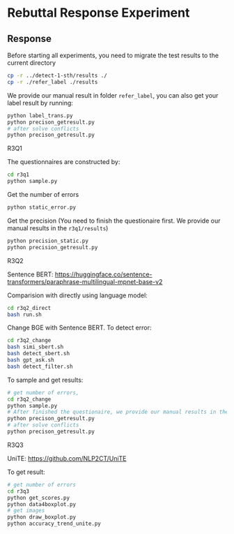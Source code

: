 # Rebuttal Response Experiment

## Response
Before starting all experiments, you need to migrate the test results to the current directory
```bash
cp -r ../detect-1-sth/results ./
cp -r ./refer_label ./results
```

We provide our manual result in folder `refer_label`, you can also get your label result by running:

```bash
python label_trans.py
python precison_getresult.py
# after solve conflicts
python precison_getresult.py
```


R3Q1

The questionnaires are constructed by:
```bash
cd r3q1
python sample.py
```
Get the number of errors
```bash
python static_error.py
```
Get the precision (You need to finish the questionaire first. We provide our manual results in the `r3q1/results`)

```bash
python precision_static.py
python precision_getresult.py
```

R3Q2

Sentence BERT: https://huggingface.co/sentence-transformers/paraphrase-multilingual-mpnet-base-v2 

Comparision with directly using language model:

```bash
cd r3q2_direct
bash run.sh
```

Change BGE with Sentence BERT. To detect error:

```bash
cd r3q2_change
bash simi_sbert.sh
bash detect_sbert.sh
bash gpt_ask.sh
bash detect_filter.sh
```

To sample and get results:
```bash 
# get number of errors, 
cd r3q2_change
python sample.py
# After finished the questionaire, we provide our manual results in the `r3q2_change/results`
python precison_getresult.py
# after solve conflicts
python precison_getresult.py

```

R3Q3

UniTE: https://github.com/NLP2CT/UniTE

To get result: 
```bash 
# get number of errors
cd r3q3
python get_scores.py
python data4boxplot.py
# get images
python draw_boxplot.py
python accuracy_trend_unite.py

```
